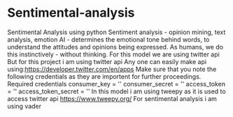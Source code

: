 # Sentimental-analysis
Sentimental Analysis using python
Sentiment analysis - opinion mining, text analysis, emotion AI - determines the emotional tone behind words, to understand the attitudes and opinions being expressed. As humans, we do this instinctively - without thinking.
For this model we are using twitter api
But for this project i am using twitter api
Any one can easily make api using:https://developer.twitter.com/en/apps
Make sure that you note the following credentials as they are importent for further proceedings.
Required credentials
consumer_key = ''
consumer_secret = ''
access_token = ''
access_token_secret = ''
In this model i am using tweepy as it is used to access twitter api https://www.tweepy.org/
For sentimental analysis i am using vader
